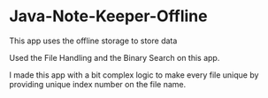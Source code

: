 # Java-Note-Keeper-Offline

This app uses the offline storage to store data

Used the File Handling and the Binary Search on this app.

I made this app with a bit complex logic to make every file unique by providing unique index number on the file name.
